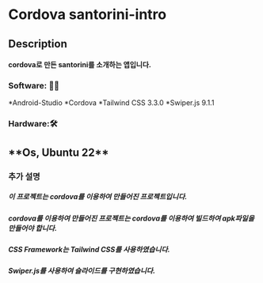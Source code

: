 # Cordova santorini-intro

## Description
####    cordova로 만든 santorini를 소개하는 앱입니다.

### Software: 👨‍💻
*Android-Studio 
*Cordova 
*Tailwind CSS 3.3.0
*Swiper.js 9.1.1 




### Hardware:🛠️
 <h2>  **Os, Ubuntu 22** </h2>


### **추가 설명**
#####   이 프로젝트는 cordova를 이용하여 만들어진 프로젝트입니다.
#####   cordova를 이용하여 만들어진 프로젝트는 cordova를 이용하여  빌드하여 apk파일을 만들어야 합니다.
#####   CSS Framework는 Tailwind CSS를 사용하였습니다.
#####   Swiper.js를 사용하여 슬라이드를 구현하였습니다.
### 
